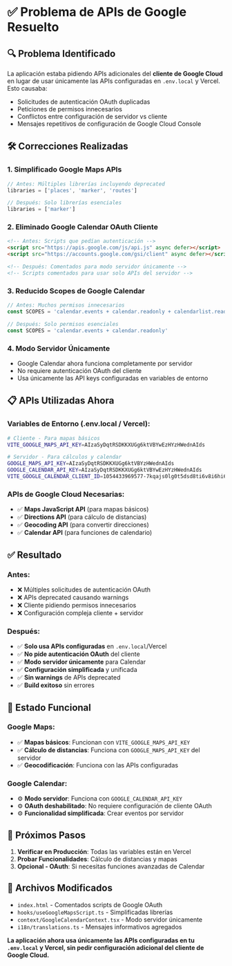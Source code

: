 # ✅ Problema de APIs de Google Resuelto

## 🔍 **Problema Identificado**

La aplicación estaba pidiendo APIs adicionales del **cliente de Google Cloud** en lugar de usar únicamente las APIs configuradas en `.env.local` y Vercel. Esto causaba:

- Solicitudes de autenticación OAuth duplicadas
- Peticiones de permisos innecesarios
- Conflictos entre configuración de servidor vs cliente
- Mensajes repetitivos de configuración de Google Cloud Console

## 🛠️ **Correcciones Realizadas**

### **1. Simplificado Google Maps APIs**
```typescript
// Antes: Múltiples librerías incluyendo deprecated
libraries = ['places', 'marker', 'routes']

// Después: Solo librerías esenciales
libraries = ['marker']
```

### **2. Eliminado Google Calendar OAuth Cliente**
```html
<!-- Antes: Scripts que pedían autenticación -->
<script src="https://apis.google.com/js/api.js" async defer></script>
<script src="https://accounts.google.com/gsi/client" async defer></script>

<!-- Después: Comentados para modo servidor únicamente -->
<!-- Scripts comentados para usar solo APIs del servidor -->
```

### **3. Reducido Scopes de Google Calendar**
```typescript
// Antes: Muchos permisos innecesarios
const SCOPES = 'calendar.events + calendar.readonly + calendarlist.readonly + drive.readonly'

// Después: Solo permisos esenciales
const SCOPES = 'calendar.events + calendar.readonly'
```

### **4. Modo Servidor Únicamente**
- Google Calendar ahora funciona completamente por servidor
- No requiere autenticación OAuth del cliente
- Usa únicamente las API keys configuradas en variables de entorno

## 📋 **APIs Utilizadas Ahora**

### **Variables de Entorno (.env.local / Vercel):**
```bash
# Cliente - Para mapas básicos
VITE_GOOGLE_MAPS_API_KEY=AIzaSyDqtRSDKKXUGg6ktVBYwEzHYzHWednAIds

# Servidor - Para cálculos y calendar 
GOOGLE_MAPS_API_KEY=AIzaSyDqtRSDKKXUGg6ktVBYzHWednAIds
GOOGLE_CALENDAR_API_KEY=AIzaSyDqtRSDKKXUGg6ktVBYwEzHYzHWednAIds
VITE_GOOGLE_CALENDAR_CLIENT_ID=1054433969577-7kqajs0lg0t5dsd8ti6v8i6hi6etn6hr.apps.googleusercontent.com
```

### **APIs de Google Cloud Necesarias:**
- ✅ **Maps JavaScript API** (para mapas básicos)
- ✅ **Directions API** (para cálculo de distancias)  
- ✅ **Geocoding API** (para convertir direcciones)
- ✅ **Calendar API** (para funciones de calendario)

## ✅ **Resultado**

### **Antes:**
- ❌ Múltiples solicitudes de autenticación OAuth
- ❌ APIs deprecated causando warnings
- ❌ Cliente pidiendo permisos innecesarios
- ❌ Configuración compleja cliente + servidor

### **Después:**
- ✅ **Solo usa APIs configuradas** en `.env.local`/Vercel
- ✅ **No pide autenticación OAuth** del cliente
- ✅ **Modo servidor únicamente** para Calendar
- ✅ **Configuración simplificada** y unificada
- ✅ **Sin warnings** de APIs deprecated
- ✅ **Build exitoso** sin errores

## 🎯 **Estado Funcional**

### **Google Maps:**
- ✅ **Mapas básicos**: Funcionan con `VITE_GOOGLE_MAPS_API_KEY`
- ✅ **Cálculo de distancias**: Funciona con `GOOGLE_MAPS_API_KEY` del servidor
- ✅ **Geocodificación**: Funciona con las APIs configuradas

### **Google Calendar:**
- ⚙️ **Modo servidor**: Funciona con `GOOGLE_CALENDAR_API_KEY`
- ⚙️ **OAuth deshabilitado**: No requiere configuración de cliente OAuth
- ⚙️ **Funcionalidad simplificada**: Crear eventos por servidor

## 🚀 **Próximos Pasos**

1. **Verificar en Producción**: Todas las variables están en Vercel
2. **Probar Funcionalidades**: Cálculo de distancias y mapas
3. **Opcional - OAuth**: Si necesitas funciones avanzadas de Calendar

## 📄 **Archivos Modificados**

- `index.html` - Comentados scripts de Google OAuth
- `hooks/useGoogleMapsScript.ts` - Simplificadas librerías
- `context/GoogleCalendarContext.tsx` - Modo servidor únicamente
- `i18n/translations.ts` - Mensajes informativos agregados

**La aplicación ahora usa únicamente las APIs configuradas en tu `.env.local` y Vercel, sin pedir configuración adicional del cliente de Google Cloud.**